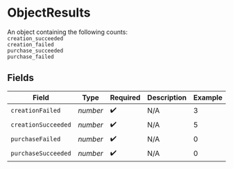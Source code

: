 # ObjectResults

An object containing the following counts:<br>`creation_succeeded`<br>`creation_failed`<br>`purchase_succeeded`<br>`purchase_failed`


## Fields

| Field               | Type                | Required            | Description         | Example             |
| ------------------- | ------------------- | ------------------- | ------------------- | ------------------- |
| `creationFailed`    | *number*            | :heavy_check_mark:  | N/A                 | 3                   |
| `creationSucceeded` | *number*            | :heavy_check_mark:  | N/A                 | 5                   |
| `purchaseFailed`    | *number*            | :heavy_check_mark:  | N/A                 | 0                   |
| `purchaseSucceeded` | *number*            | :heavy_check_mark:  | N/A                 | 0                   |